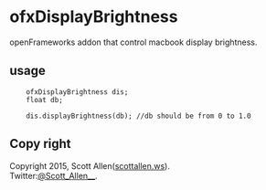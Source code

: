 # ofxDisplayBrightness
openFrameworks addon that control macbook display brightness.

## usage

        ofxDisplayBrightness dis;
        float db;
	
        dis.displayBrightness(db); //db should be from 0 to 1.0

## Copy right
Copyright 2015, Scott Allen([scottallen.ws](http://scottallen.ws)).  
Twitter:[@Scott_Allen__](https://twitter.com/#!/Scott_Allen__ "twitter@Scott_Allen__").
